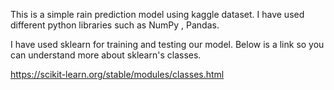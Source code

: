 This is a simple rain prediction model using kaggle dataset.
I have used different python libraries such as NumPy , Pandas.

I have used sklearn for training and testing our model.
Below is a link so you can understand more about sklearn's classes.

https://scikit-learn.org/stable/modules/classes.html
